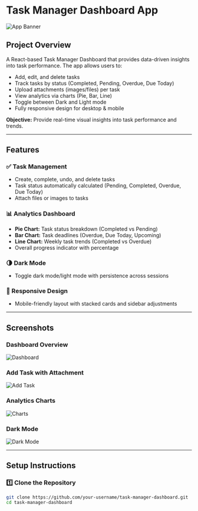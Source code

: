# Task Manager Dashboard App

![App Banner](./screenshots/banner.png)

## **Project Overview**
A React-based Task Manager Dashboard that provides data-driven insights into task performance. The app allows users to:

- Add, edit, and delete tasks
- Track tasks by status (Completed, Pending, Overdue, Due Today)
- Upload attachments (images/files) per task
- View analytics via charts (Pie, Bar, Line)
- Toggle between Dark and Light mode
- Fully responsive design for desktop & mobile

**Objective:** Provide real-time visual insights into task performance and trends.

---

## **Features**

### ✅ Task Management
- Create, complete, undo, and delete tasks
- Task status automatically calculated (Pending, Completed, Overdue, Due Today)
- Attach files or images to tasks

### 📊 Analytics Dashboard
- **Pie Chart:** Task status breakdown (Completed vs Pending)
- **Bar Chart:** Task deadlines (Overdue, Due Today, Upcoming)
- **Line Chart:** Weekly task trends (Completed vs Overdue)
- Overall progress indicator with percentage

### 🌗 Dark Mode
- Toggle dark mode/light mode with persistence across sessions

### 📱 Responsive Design
- Mobile-friendly layout with stacked cards and sidebar adjustments

---

## **Screenshots**

### Dashboard Overview
![Dashboard](./screenshots/dashboard.png)

### Add Task with Attachment
![Add Task](./screenshots/add-task.png)

### Analytics Charts
![Charts](./screenshots/charts.png)

### Dark Mode
![Dark Mode](./screenshots/dark-mode.png)

---

## **Setup Instructions**

### 1️⃣ Clone the Repository
```bash
git clone https://github.com/your-username/task-manager-dashboard.git
cd task-manager-dashboard
